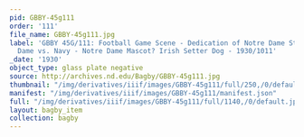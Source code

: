 ```yaml
---
pid: GBBY-45g111
order: '111'
file_name: GBBY-45g111.jpg
label: 'GBBY 45G/111: Football Game Scene - Dedication of Notre Dame Stadium, Notre
  Dame vs. Navy - Notre Dame Mascot? Irish Setter Dog - 1930/1011'
_date: '1930'
object_type: glass plate negative
source: http://archives.nd.edu/Bagby/GBBY-45g111.jpg
thumbnail: "/img/derivatives/iiif/images/GBBY-45g111/full/250,/0/default.jpg"
manifest: "/img/derivatives/iiif/images/GBBY-45g111/manifest.json"
full: "/img/derivatives/iiif/images/GBBY-45g111/full/1140,/0/default.jpg"
layout: bagby_item
collection: bagby
---
```

